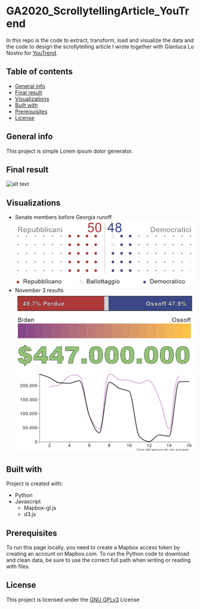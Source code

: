 # GA2020_ScrollytellingArticle_YouTrend
 In this repo is the code to extract, transform, load and visualize the data and the code to design the scrollytelling article I wrote together with Gianluca Lo Nostro for [YouTrend](https://www.youtrend.it "YouTrend's Homepage").


 ## Table of contents
 * [General info](#general-info)
 * [Final result](#final-result)
 * [Visualizations](#visualizations)
 * [Built with](#built-with)
 * [Prerequisites](#prerequisites)
 * [License](#license)

 ## General info
 This project is simple Lorem ipsum dolor generator.

 ## Final result
  ![alt text](./GIF/GIFDesktop.gif)

 ## Visualizations
 * Senate members before Georgia runoff
   ![alt text](./images/senate_viz.PNG)
 * November 3 results
   ![alt text](./images/bar_result.PNG)
 ![alt text](./images/bar_legend.PNG)
 ![alt text](./images/dollars_spent.PNG)
 ![alt text](./images/early_vote.PNG)

 ## Built with
 Project is created with:
 * Python
 * Javascript
   * Mapbox-gl.js
   * d3.js

 ## Prerequisites
To run this page locally, you need to create a Mapbox access token by creating an account on Mapbox.com.
To run the Python code to download and clean data, be sure to use the correct full path when writing or reading with files.

 ## License
This project is licensed under the [GNU GPLv3](https://choosealicense.com/licenses/gpl-3.0/) License
